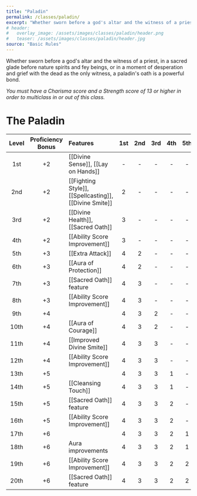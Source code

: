 ```yaml
---
title: "Paladin"
permalink: /classes/paladin/
excerpt: "Whether sworn before a god's altar and the witness of a priest, in a sacred glade before nature spirits and fey beings, or in a moment of desperation and grief with the dead as the only witness, a paladin's oath is a powerful bond."
# header:
#   overlay_image: /assets/images/classes/paladin/header.png
#   teaser: /assets/images/classes/paladin/header.jpg
source: "Basic Rules"
---
```

Whether sworn before a god's altar and the witness of a priest, in a sacred glade before nature spirits and fey beings, or in a moment of desperation and grief with the dead as the only witness, a paladin's oath is a powerful bond.

*You must have a Charisma score and a Strength score of 13 or higher in order to multiclass in or out of this class.*

# The Paladin

| Level | Proficiency Bonus | Features | 1st | 2nd | 3rd | 4th | 5th |
| :---: | :---: | :---- | :--: | :--: | :--: | :--: | :--: |
| 1st | +2 | [[Divine Sense]], [[Lay on Hands]] | - | - | - | - | - |
| 2nd | +2 | [[Fighting Style]], [[Spellcasting]], [[Divine Smite]] | 2 | - | - | - | - |
| 3rd | +2 | [[Divine Health]], [[Sacred Oath]] | 3 | - | - | - | - |
| 4th | +2 | [[Ability Score Improvement]] | 3 | - | - | - | - |
| 5th | +3 | [[Extra Attack]] | 4 | 2 | - | - | - |
| 6th | +3 | [[Aura of Protection]] | 4 | 2 | - | - | - |
| 7th | +3 | [[Sacred Oath]] feature | 4 | 3 | - | - | - |
| 8th | +3 | [[Ability Score Improvement]] | 4 | 3 | - | - | - |
| 9th | +4 || 4 | 3 | 2 | - | - |
| 10th | +4 | [[Aura of Courage]] | 4 | 3 | 2 | - | - |
| 11th | +4 | [[Improved Divine Smite]] | 4 | 3 | 3 | - | - |
| 12th | +4 | [[Ability Score Improvement]] | 4 | 3 | 3 | - | - |
| 13th | +5 || 4 | 3 | 3 | 1 | - |
| 14th | +5 | [[Cleansing Touch]] | 4 | 3 | 3 | 1 | - |
| 15th | +5 | [[Sacred Oath]] feature | 4 | 3 | 3 | 2 | - |
| 16th | +5 | [[Ability Score Improvement]] | 4 | 3 | 3 | 2 | - |
| 17th | +6 || 4 | 3 | 3 | 2 | 1 |
| 18th | +6 | Aura improvements | 4 | 3 | 3 | 2 | 1 |
| 19th | +6 | [[Ability Score Improvement]] | 4 | 3 | 3 | 2 | 2 |
| 20th | +6 | [[Sacred Oath]] feature | 4 | 3 | 3 | 2 | 2 |